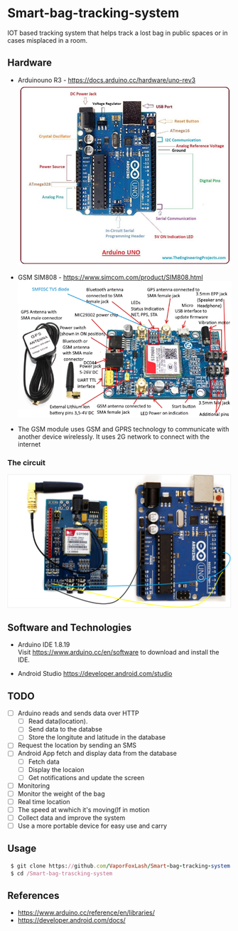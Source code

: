 # Smart-bag-tracking-system
IOT based tracking system that helps track a lost bag in public spaces or in cases misplaced in a room.

## Hardware
* Arduinouno R3 - https://docs.arduino.cc/hardware/uno-rev3
<img src="https://github.com/VaporFoxLash/Smart-bag-tracking-system/blob/main/Docs/Arduino-UNO.jpg"><br/>

* GSM SIM808 - https://www.simcom.com/product/SIM808.html
<img src="https://github.com/VaporFoxLash/Smart-bag-tracking-system/blob/main/Docs/SIM808pins.jpg"><br/>
* The GSM module uses GSM and GPRS technology to communicate with another device wirelessly. It uses 2G network to connect with the internet
### The circuit
<img src="https://github.com/VaporFoxLash/Smart-bag-tracking-system/blob/main/Docs/Circuit.png">

## Software and Technologies
* Arduino IDE 1.8.19 <br />
Visit https://www.arduino.cc/en/software to download and install the IDE.

* Android Studio
https://developer.android.com/studio

## TODO
- [ ] Arduino reads and sends data over HTTP
  - [ ] Read data(location).
  - [ ] Send data to the databse
  - [ ] Store the longitute and latitude in the database
 - [ ] Request the location by sending an SMS
- [ ] Android App fetch and display data from the database
  - [ ] Fetch data
  - [ ] Display the locaion
  - [ ] Get notifications and update the screen
 - [ ] Monitoring
  - [ ] Monitor the weight of the bag
  - [ ] Real time location
  - [ ] The speed at wwhich it's moving(If in motion
 - [ ] Collect data and improve the system
 - [ ] Use a more portable device for easy use and carry

## Usage
```ruby
 $ git clone https://github.com/VaporFoxLash/Smart-bag-tracking-system.git
 $ cd /Smart-bag-trascking-system
```

## References
* https://www.arduino.cc/reference/en/libraries/
* https://developer.android.com/docs/
